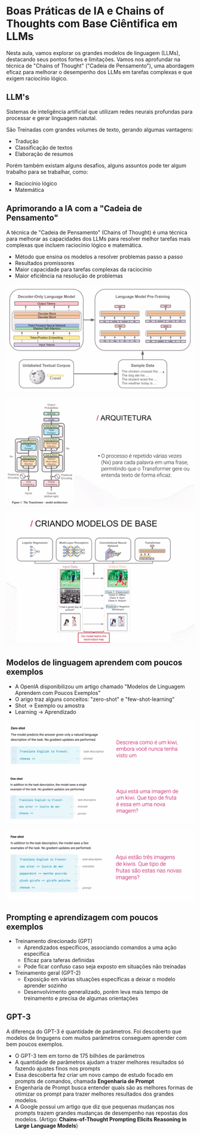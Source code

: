 # Boas Práticas de IA e Chains of Thoughts com Base Ciêntifica em LLMs

Nesta aula, vamos explorar os grandes modelos de linguagem (LLMs), destacando seus pontos fortes e limitações. Vamos nos aprofundar na técnica de "Chains of Thought" ("Cadeia de Pensamento"), uma abordagem eficaz para melhorar o desempenho dos LLMs em tarefas complexas e que exigem raciocínio lógico.

## LLM's

Sistemas de inteligência artificial que utilizam redes neurais profundas para processar e gerar linguagem natutal.

São Treinadas com grandes volumes de texto, gerando algumas vantagens:
* Tradução
* Classificação de textos
* Elaboração de resumos

Porém também existam alguns desafios, alguns assuntos pode ter algum trabalho para se trabalhar, como:
* Raciocínio lógico
* Matemática    

## Aprimorando a IA com a "Cadeia de Pensamento"

A técnica de "Cadeia de Pensamento" (Chains of Thought) é uma técnica para melhorar as capacidades dos LLMs para resolver melhor tarefas mais complexas que incluem raciocínio lógico e matemática.

* Método que ensina os modelos a resolver problemas passo a passo
* Resultados promissores
* Maior capacidade para tarefas complexas da raciocínio 
* Maior eficiência na resolução de problemas

![img1](fase2_chat_aula2_1.png)

![img1](fase2_chat_aula2_2.png)

![img1](fase2_chat_aula2_3.png)

## Modelos de linguagem aprendem com poucos exemplos

* A OpenIA disponibilizou um artigo chamado "Modelos de Linguagem Aprendem com Poucos Exemplos"
* O arigo traz alguns conceitos: "zero-shot" e  "few-shot-learning"
* Shot -> Exemplo ou amostra
* Learning -> Aprendizado

![img1](fase2_chat_aula2_4.png)

![img1](fase2_chat_aula2_5.png)

## Prompting e aprendizagem com poucos exemplos

* Treinamento direcionado (GPT)
    * Aprendizados específicos, associando comandos a uma ação específica
    * Eficaz para taferas definidas
    * Pode ficar confuso caso seja exposto em situações não treinadas
* Treinamento geral (GPT-2)
    * Exposição em várias situações específicas a deixar o modelo aprender sozinho
    * Desenvolvimento generalizado, porém leva mais tempo de treinamento e precisa de algumas orientações

## GPT-3

A diferença do GPT-3 é quantidade de parâmetros. Foi descoberto que modelos de lingugens com muitos parâmetros conseguem aprender com bem poucos exemplos.

* O GPT-3 tem em torno de 175 bilhões de parâmetros
* A quantidade de parâmetros ajudam a trazer melhores resultados só fazendo ajustes finos nos prompts
* Essa descoberta fez criar um novo campo de estudo focado em prompts de comandos, chamada **Engenharia de Prompt**
* Engenharia de Prompt busca entender quais são as melhores formas de otimizar os prompt para trazer melhores resultados dos grandes modelos.
* A Google possui um artigo que diz que pequenas mudanças nos prompts trazem grandes mudanças de desempenho nas repostas dos modelos. (Artigo: **Chains-of-Thought Prompting Elicits Reasoning in Large Language Models**)


